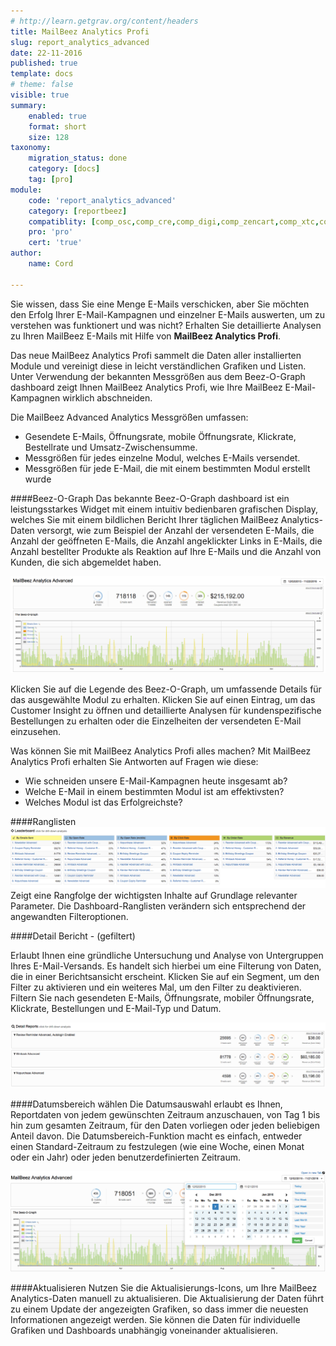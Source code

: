 ```yaml
---
# http://learn.getgrav.org/content/headers
title: MailBeez Analytics Profi
slug: report_analytics_advanced
date: 22-11-2016
published: true
template: docs
# theme: false
visible: true
summary:
    enabled: true
    format: short
    size: 128
taxonomy:
    migration_status: done
    category: [docs]
    tag: [pro]
module:
    code: 'report_analytics_advanced'
    category: [reportbeez]
    compatiblity: [comp_osc,comp_cre,comp_digi,comp_zencart,comp_xtc,comp_gambio]
    pro: 'pro'
    cert: 'true'
author:
    name: Cord

---
```


Sie wissen, dass Sie eine Menge E-Mails verschicken, aber Sie möchten den Erfolg Ihrer E-Mail-Kampagnen und einzelner E-Mails auswerten, um zu verstehen was funktionert und was nicht? Erhalten Sie detaillierte Analysen zu Ihren MailBeez E-Mails mit Hilfe von **MailBeez Analytics Profi**.


Das neue MailBeez Analytics Profi sammelt die Daten aller installierten Module und vereinigt diese in leicht verständlichen Grafiken und Listen. Unter Verwendung der bekannten Messgrößen aus dem Beez-O-Graph dashboard zeigt Ihnen MailBeez Analytics Profi, wie Ihre MailBeez E-Mail-Kampagnen wirklich abschneiden.

Die MailBeez Advanced Analytics Messgrößen umfassen:
- Gesendete E-Mails, Öffnungsrate, mobile Öffnungsrate, Klickrate, Bestellrate und Umsatz-Zwischensumme.
- Messgrößen für jedes einzelne Modul, welches E-Mails versendet.
- Messgrößen für jede E-Mail, die mit einem bestimmten Modul erstellt wurde

####Beez-O-Graph
Das bekannte Beez-O-Graph dashboard ist ein leistungsstarkes Widget mit einem intuitiv bedienbaren grafischen Display, welches Sie mit einem bildlichen Bericht Ihrer täglichen MailBeez Analytics-Daten versorgt, wie zum Beispiel der Anzahl der versendeten E-Mails, die Anzahl der geöffneten E-Mails, die Anzahl angeklickter Links in E-Mails, die Anzahl bestellter Produkte als Reaktion auf Ihre E-Mails und die Anzahl von Kunden, die sich abgemeldet haben.

![image](analytics.dashboard.png?lightbox "analytics dashboard") 

Klicken Sie auf die Legende des Beez-O-Graph, um umfassende Details für das ausgewählte Modul zu erhalten. Klicken Sie auf einen Eintrag, um das Customer Insight zu öffnen und detaillierte Analysen für kundenspezifische Bestellungen zu erhalten oder die Einzelheiten der versendeten E-Mail einzusehen.

Was können Sie mit MailBeez Analytics Profi alles machen? Mit MailBeez Analytics Profi erhalten Sie Antworten auf Fragen wie diese:
- Wie schneiden unsere E-Mail-Kampagnen heute insgesamt ab?
- Welche E-Mail in einem bestimmten Modul ist am effektivsten?
- Welches Modul ist das Erfolgreichste?

####Ranglisten
![image](analytics.leaderboard.png?lightbox "analytics_leaderboard")
Zeigt eine Rangfolge der wichtigsten Inhalte auf Grundlage relevanter Parameter. Die Dashboard-Ranglisten verändern sich entsprechend der angewandten Filteroptionen.


####Detail Bericht - (gefiltert)

Erlaubt Ihnen eine gründliche Untersuchung und Analyse von Untergruppen Ihres E-Mail-Versands. Es handelt sich hierbei um eine Filterung von Daten, die in einer Berichtsansicht erscheint. Klicken Sie auf ein Segment, um den Filter zu aktivieren und ein weiteres Mal, um den Filter zu deaktivieren. Filtern Sie nach gesendeten E-Mails, Öffnungsrate, mobiler Öffnungsrate, Klickrate, Bestellungen und E-Mail-Typ und Datum.

![image](analytics.detail.reports.png?lightbox "analytics_detail_reports")

####Datumsbereich wählen
Die Datumsauswahl erlaubt es Ihnen, Reportdaten von jedem gewünschten Zeitraum anzuschauen, von Tag 1 bis hin zum gesamten Zeitraum, für den Daten vorliegen oder jeden beliebigen Anteil davon. Die Datumsbereich-Funktion macht es einfach, entweder einen Standard-Zeitraum zu festzulegen (wie eine Woche, einen Monat oder ein Jahr) oder jeden benutzerdefinierten Zeitraum.

![image](analytics.date.picker.png?lightbox "analytics_date_picker")

####Aktualisieren
Nutzen Sie die Aktualisierungs-Icons, um Ihre MailBeez Analytics-Daten manuell zu aktualisieren. Die Aktualisierung der Daten führt zu einem Update der angezeigten Grafiken, so dass immer die neuesten Informationen angezeigt werden. Sie können die Daten für individuelle Grafiken und Dashboards unabhängig voneinander aktualisieren. 